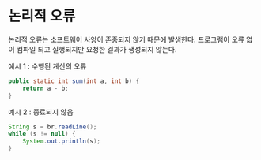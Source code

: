 # 논리적 오류

논리적 오류는 소프트웨어 사양이 존중되지 않기 때문에 발생한다. 프로그램이 오류 없이 컴파일 되고 실행되지만 요청한 결과가 생성되지 않는다.

예시 1 : 수행된 계산의 오류

```java
public static int sum(int a, int b) {
    return a - b;
}
```

예시 2 : 종료되지 않음

```java
String s = br.readLine();
while (s != null) {
    System.out.println(s);
}
```